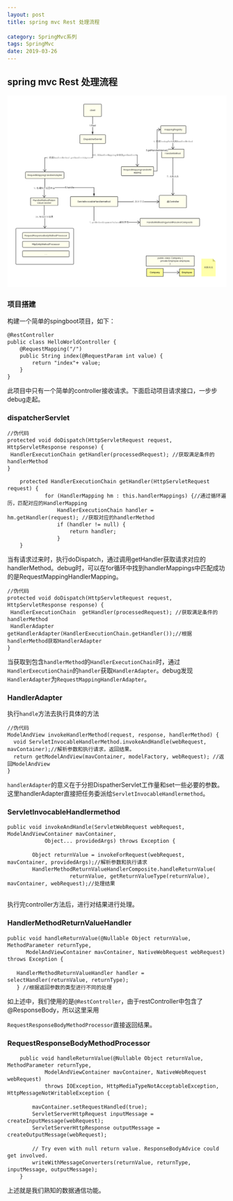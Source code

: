 ```yaml
---
layout: post
title: spring mvc Rest 处理流程

category: SpringMvc系列
tags: SpringMvc
date: 2019-03-26
---
```


## spring mvc Rest 处理流程


![](https://github.com/DespairYoke/DespairYoke.github.io/blob/master/assets/images/2019/spring-web-mvc-Rest.png)

### 项目搭建

构建一个简单的spingboot项目，如下：

```
@RestController
public class HelloWorldController {
    @RequestMapping("/")
    public String index(@RequestParam int value) {
        return "index"+ value;
    }
}
```

此项目中只有一个简单的controller接收请求。下面启动项目请求接口，一步步debug走起。

### dispatcherServlet

```
//伪代码
protected void doDispatch(HttpServletRequest request, HttpServletResponse response) {
 HandlerExecutionChain getHandler(processedRequest); //获取满足条件的handlerMethod
}
```

```
	protected HandlerExecutionChain getHandler(HttpServletRequest request) {
			for (HandlerMapping hm : this.handlerMappings) {//通过循环遍历，匹配对应的HandlerMapping
				HandlerExecutionChain handler = hm.getHandler(request); //获取对应的handlerMethod
				if (handler != null) {
					return handler;
				}
	}
```

当有请求过来时，执行doDispatch，通过调用getHandler获取请求对应的handlerMethod。debug时，可以在for循环中找到handlerMappings中匹配成功的是RequestMappingHandlerMapping。

```
//伪代码
protected void doDispatch(HttpServletRequest request, HttpServletResponse response) {
 HandlerExecutionChain  getHandler(processedRequest); //获取满足条件的handlerMethod
 HandlerAdapter getHandlerAdapter(HandlerExecutionChain.getHandler());//根据handlerMethod获取HandlerAdapter
}
```

当获取到包含`handlerMethod`的`HandlerExecutionChain`时，通过`HandlerExecutionChain`的`handler`获取`HandlerAdapter`。debug发现`HandlerAdapter`为`RequestMappingHandlerAdapter`。

### HandlerAdapter

执行`handle`方法去执行具体的方法

```
//伪代码
ModelAndView invokeHandlerMethod(request, response, handlerMethod) {
  void ServletInvocableHandlerMethod.invokeAndHandle(webRequest, mavContainer);//解析参数和执行请求，返回结果。
  return getModelAndView(mavContainer, modelFactory, webRequest); //返回ModelAndView
}
```

`handlerAdapter`的意义在于分担DispatherServlet工作量和set一些必要的参数。这里handlerAdapter直接把任务委派给`ServletInvocableHandlermethod`。

### ServletInvocableHandlermethod

```
public void invokeAndHandle(ServletWebRequest webRequest, ModelAndViewContainer mavContainer,
			Object... providedArgs) throws Exception {

		Object returnValue = invokeForRequest(webRequest, mavContainer, providedArgs);//解析参数和执行请求
		HandlerMethodReturnValueHandlerComposite.handleReturnValue(
					returnValue, getReturnValueType(returnValue), mavContainer, webRequest);//处理结果
		
```

执行完controller方法后，进行对结果进行处理。

### HandlerMethodReturnValueHandler

```
public void handleReturnValue(@Nullable Object returnValue, MethodParameter returnType,
      ModelAndViewContainer mavContainer, NativeWebRequest webRequest) throws Exception {

   HandlerMethodReturnValueHandler handler = selectHandler(returnValue, returnType);
   } //根据返回参数的类型进行不同的处理
```

如上述中，我们使用的是`@RestController`，由于restController中包含了@ResponseBody，所以这里采用

`RequestResponseBodyMethodProcessor`直接返回结果。

### RequestResponseBodyMethodProcessor

```
	public void handleReturnValue(@Nullable Object returnValue, MethodParameter returnType,
			ModelAndViewContainer mavContainer, NativeWebRequest webRequest)
			throws IOException, HttpMediaTypeNotAcceptableException, HttpMessageNotWritableException {

		mavContainer.setRequestHandled(true);
		ServletServerHttpRequest inputMessage = createInputMessage(webRequest);
		ServletServerHttpResponse outputMessage = createOutputMessage(webRequest);

		// Try even with null return value. ResponseBodyAdvice could get involved.
		writeWithMessageConverters(returnValue, returnType, inputMessage, outputMessage);
	}
```

上述就是我们熟知的数据通信功能。